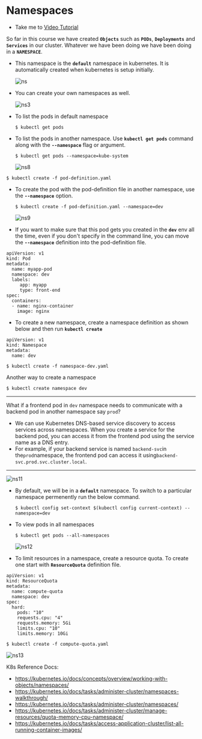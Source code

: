 # Namespaces

- Take me to [Video Tutorial](https://kodekloud.com/topic/namespaces/)

So far in this course we have created **`Objects`** such as **`PODs`**, **`Deployments`** and **`Services`** in our cluster. Whatever we have been doing we have been doing in a **`NAMESPACE`**.

- This namespace is the **`default`** namespace in kubernetes. It is automatically created when kubernetes is setup initially.
  
  ![ns](../../images/ns.PNG)
- You can create your own namespaces as well.
  
  ![ns3](../../images/ns3.PNG)
- To list the pods in default namespace
  
  ```
  $ kubectl get pods
  ```
- To list the pods in another namespace. Use **`kubectl get pods`** command along with the **`--namespace`** flag or argument.
  
  ```
  $ kubectl get pods --namespace=kube-system
  ```
  
  ![ns8](../../images/ns8.PNG)


```
$ kubectl create -f pod-definition.yaml
```

- To create the pod with the pod-definition file in another namespace, use the **`--namespace`** option.
  
  ```
  $ kubectl create -f pod-definition.yaml --namespace=dev
  ```
  
  ![ns9](../../images/ns9.PNG)
- If you want to make sure that this pod gets you created in the **`dev`** env all the time, even if you don't specify in the command line, you can move the **`--namespace`** definition into the pod-definition file.

```
apiVersion: v1
kind: Pod
metadata:
  name: myapp-pod
  namespace: dev
  labels:
     app: myapp
     type: front-end
spec:
  containers:
  - name: nginx-container
    image: nginx
```


- To create a new namespace, create a namespace definition as shown below and then run **`kubectl create`**

```
apiVersion: v1
kind: Namespace
metadata:
  name: dev
```

```
$ kubectl create -f namespace-dev.yaml
```

Another way to create a namespace

```
$ kubectl create namespace dev
```

-----------------------

What if a frontend pod in `dev` namespace needs to communicate with a backend pod in another namespace say `prod`?

- We can use Kubernetes DNS-based service discovery to access services across namespaces. When you create a service for the backend pod, you can access it from the frontend pod using the service name as a DNS entry.
- For example, if your backend service is named `backend-svc`in the`prod`namespace, the frontend pod can access it using`backend-svc.prod.svc.cluster.local`.

----------------------

![ns11](../../images/ns11.PNG)

- By default, we will be in a **`default`** namespace. To switch to a particular namespace permenently run the below command.
  
  ```
  $ kubectl config set-context $(kubectl config current-context) --namespace=dev
  ```
- To view pods in all namespaces
  
  ```
  $ kubectl get pods --all-namespaces
  ```
  
  ![ns12](../../images/ns12.PNG)
- To limit resources in a namespace, create a resource quota. To create one start with **`ResourceQuota`** definition file.

```
apiVersion: v1
kind: ResourceQuota
metadata:
  name: compute-quota
  namespace: dev
spec:
  hard:
    pods: "10"
    requests.cpu: "4"
    requests.memory: 5Gi
    limits.cpu: "10"
    limits.memory: 10Gi
```

```
$ kubectl create -f compute-quota.yaml
```


![ns13](../../images/ns13.PNG)

K8s Reference Docs:

- https://kubernetes.io/docs/concepts/overview/working-with-objects/namespaces/
- https://kubernetes.io/docs/tasks/administer-cluster/namespaces-walkthrough/
- https://kubernetes.io/docs/tasks/administer-cluster/namespaces/
- https://kubernetes.io/docs/tasks/administer-cluster/manage-resources/quota-memory-cpu-namespace/
- https://kubernetes.io/docs/tasks/access-application-cluster/list-all-running-container-images/

